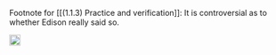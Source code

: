 
Footnote for [[(1.1.3) Practice and verification]]: It is controversial as to whether Edison really said so.

<img src='https://scrapbox.io/api/pages/nishio/en/icon' alt='en.icon' height="19.5"/>